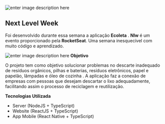 ![enter image description here](https://lh3.googleusercontent.com/pw/ACtC-3c_vX-gaF5HSrxFSIAe9kcIdFJrmWL8QUsBNn-nDzOJCKTYnUxX1XoBxF1fPRqUlT6o5z2onqNUOHuvhVKiLkCIGtW8BbfPKMjBGQuNwfSYHuYz8LB9ezF_4Sw-DQHAPTWe9Nkse5fxP5fnPed3rmMq=w1440-h900-no?authuser=0)
## Next Level Week
Foi desenvolvido durante essa semana a aplicação **Ecoleta** .
 **Nlw** é um evento proporcionado pela **RocketSeat**. Uma semana inesquecível com muito código e aprendizado.
 

 ![enter image description here](https://icon-icons.com/icons2/1448/PNG/32/42598rocket_99004.png)    **Objetivo**   
 
O projeto tem como objetivo solucionar problemas no descarte inadequado de resíduos orgânicos, pilhas e baterias, resíduos eletrônicos, papel e papelão, lâmpadas e óleo de cozinha .
A aplicação faz a conexão de empresas com pessoas que desejam descartar o lixo adequadamente, facilitando assim o processo de reciclagem e reutilização.
 
**Tecnologias Utilizada**
 - Server (NodeJS + TypeScript)
 - Website (ReactJS + TypeScript)
 - App Mobile (React Native + TypeScript)
